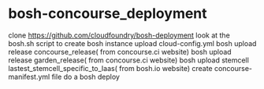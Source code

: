 # bosh-concourse_deployment
clone https://github.com/cloudfoundry/bosh-deployment
look at the bosh.sh script to create bosh instance
upload cloud-config.yml
bosh upload release concourse_release( from concourse.ci website)
bosh upload release garden_release( from concourse.ci website)
bosh upload stemcell lastest_stemcell_specific_to_Iaas( from bosh.io website)
create concourse-manifest.yml file
do a bosh deploy
